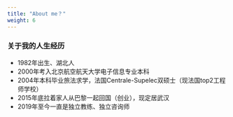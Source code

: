 ```yaml
---
title: "About me？"
weight: 6
---
```


### 关于我的人生经历

- 1982年出生、湖北人
- 2000年考入北京航空航天大学电子信息专业本科
- 2004年本科毕业旅法求学，法国Centrale-Supelec双硕士（现法国top2工程师学校）
- 2015年底拉着家人从巴黎一起回国（创业），现定居武汉
- 2019年至今一直是独立教练、独立咨询师